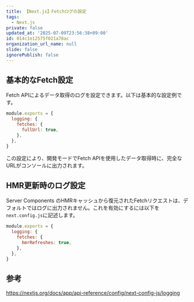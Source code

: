 ```yaml
---
title: 【Next.js】Fetchログの設定
tags:
  - Next.js
private: false
updated_at: '2025-07-09T23:56:38+09:00'
id: 014c1e12575f021a78ac
organization_url_name: null
slide: false
ignorePublish: false
---
```

## 基本的なFetch設定

Fetch APIによるデータ取得のログを設定できます。以下は基本的な設定例です。

```next.config.js
module.exports = {
  logging: {
    fetches: {
      fullUrl: true,
    },
  },
}
```

この設定により、開発モードでFetch APIを使用したデータ取得時に、完全なURLがコンソールに出力されます。

## HMR更新時のログ設定

Server Components のHMRキャッシュから復元されたFetchリクエストは、デフォルトではログに出力されません。これを有効にするには以下を`next.config.js`に記述します。

```next.config.js
module.exports = {
  logging: {
    fetches: {
      hmrRefreshes: true,
    },
  },
}
```

## 参考

https://nextjs.org/docs/app/api-reference/config/next-config-js/logging
